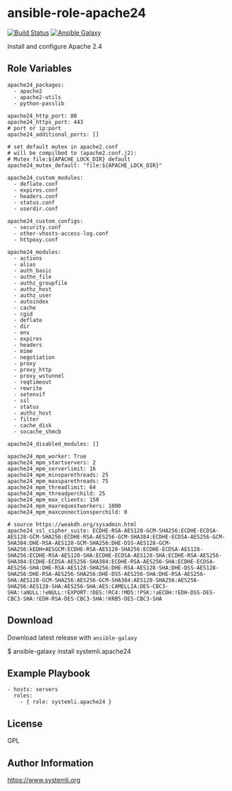 # ansible-role-apache24

[![Build Status](https://travis-ci.org/systemli/ansible-role-apache24.svg?branch=master)](https://travis-ci.org/systemli/ansible-role-apache24) [![Ansible Galaxy](http://img.shields.io/badge/ansible--galaxy-apache24-blue.svg)](https://galaxy.ansible.com/systemli/apache24/)

Install and configure Apache 2.4

## Role Variables

```
apache24_packages:
  - apache2
  - apache2-utils
  - python-passlib

apache24_http_port: 80
apache24_https_port: 443
# port or ip:port
apache24_additional_ports: []

# set default mutex in apache2.conf
# will be compilbed to (apache2.conf.j2):
# Mutex file:${APACHE_LOCK_DIR} default
apache24_mutex_default: "file:${APACHE_LOCK_DIR}"

apache24_custom_modules:
  - deflate.conf
  - expires.conf
  - headers.conf
  - status.conf
  - userdir.conf

apache24_custom_configs:
  - security.conf
  - other-vhosts-access-log.conf
  - httpoxy.conf

apache24_modules:
  - actions
  - alias
  - auth_basic
  - authn_file
  - authz_groupfile
  - authz_host
  - authz_user
  - autoindex
  - cache
  - cgid
  - deflate
  - dir
  - env
  - expires
  - headers
  - mime
  - negotiation
  - proxy
  - proxy_http
  - proxy_wstunnel
  - reqtimeout
  - rewrite
  - setenvif
  - ssl
  - status
  - authz_host
  - filter
  - cache_disk
  - socache_shmcb

apache24_disabled_modules: []

apache24_mpm_worker: True
apache24_mpm_startservers: 2
apache24_mpm_serverlimit: 16
apache24_mpm_minsparethreads: 25
apache24_mpm_maxsparethreads: 75
apache24_mpm_threadlimit: 64
apache24_mpm_threadperchild: 25
apache24_mpm_max_clients: 150
apache24_mpm_maxrequestworkers: 1000
apache24_mpm_maxconnectionsperchild: 0

# source https://weakdh.org/sysadmin.html
apache24_ssl_cipher_suite: ECDHE-RSA-AES128-GCM-SHA256:ECDHE-ECDSA-AES128-GCM-SHA256:ECDHE-RSA-AES256-GCM-SHA384:ECDHE-ECDSA-AES256-GCM-SHA384:DHE-RSA-AES128-GCM-SHA256:DHE-DSS-AES128-GCM-SHA256:kEDH+AESGCM:ECDHE-RSA-AES128-SHA256:ECDHE-ECDSA-AES128-SHA256:ECDHE-RSA-AES128-SHA:ECDHE-ECDSA-AES128-SHA:ECDHE-RSA-AES256-SHA384:ECDHE-ECDSA-AES256-SHA384:ECDHE-RSA-AES256-SHA:ECDHE-ECDSA-AES256-SHA:DHE-RSA-AES128-SHA256:DHE-RSA-AES128-SHA:DHE-DSS-AES128-SHA256:DHE-RSA-AES256-SHA256:DHE-DSS-AES256-SHA:DHE-RSA-AES256-SHA:AES128-GCM-SHA256:AES256-GCM-SHA384:AES128-SHA256:AES256-SHA256:AES128-SHA:AES256-SHA:AES:CAMELLIA:DES-CBC3-SHA:!aNULL:!eNULL:!EXPORT:!DES:!RC4:!MD5:!PSK:!aECDH:!EDH-DSS-DES-CBC3-SHA:!EDH-RSA-DES-CBC3-SHA:!KRB5-DES-CBC3-SHA
```

## Download

Download latest release with `ansible-galaxy`

$ ansible-galaxy install systemli.apache24

## Example Playbook

```
- hosts: servers
  roles:
    - { role: systemli.apache24 }
```

## License

GPL

## Author Information

https://www.systemli.org
